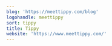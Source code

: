 ```yaml
---
blog: 'https://meettippy.com/blog'
logohandle: meettippy
sort: tippy
title: Tippy
website: 'https://www.meettippy.com/'
---
```

